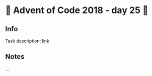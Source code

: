 # 🎄 Advent of Code 2018 - day 25 🎄

## Info

Task description: [link](https://adventofcode.com/2018/day/25)

## Notes

...